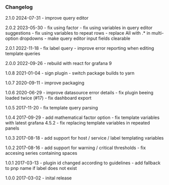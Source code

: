 ### Changelog

2.1.0  2024-07-31
    - improve query editor

2.0.2  2023-05-30
    - fix using factor
    - fix using variables in query editor suggestions
    - fix using variables to repeat rows
    - replace All with .* in multi-option dropdowns
    - make query editor input fields clearable

2.0.1  2022-11-18
    - fix label query
    - improve error reporting when editing template queries

2.0.0  2022-09-26
    - rebuild with react for grafana 9

1.0.8  2021-01-04
    - sign plugin
    - switch package builds to yarn

1.0.7  2020-09-11
    - improve packaging

1.0.6  2020-06-29
    - improve datasource error details
    - fix plugin beeing loaded twice (#17)
    - fix dashboard export

1.0.5  2017-11-20
    - fix template query parsing

1.0.4  2017-09-29
    - add mathematical factor option
    - fix template variables with latest grafana 4.5.2
    - fix replacing template variables in repeated panels

1.0.3  2017-08-18
    - add support for host / service / label templating variables

1.0.2  2017-08-16
    - add support for warning / critical thresholds
    - fix accesing series containing spaces

1.0.1  2017-03-13
    - plugin id changed according to guidelines
    - add fallback to pnp name if label does not exist

1.0.0  2017-03-02
    - inital release
